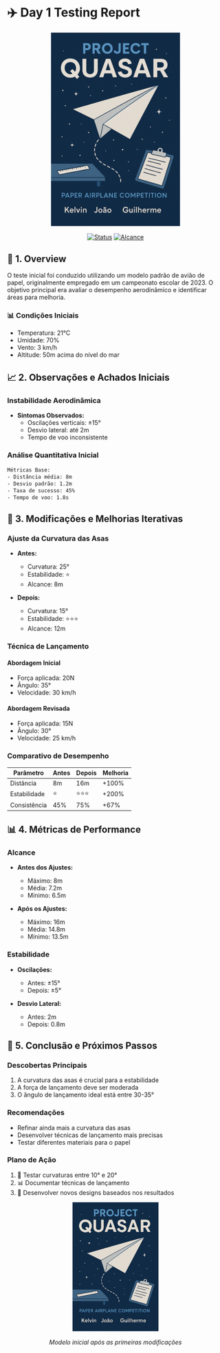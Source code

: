 # ✈️ Day 1 Testing Report

<div align="center">
  <img src="https://raw.githubusercontent.com/Gui0r/ProjectQuasar/main/ChatGPT%20Image%203%20de%20abr.%20de%202025%2C%2019_15_44.png" alt="Avião de Papel" width="300" />
  
  [![Status](https://img.shields.io/badge/Status-Em%20Andamento-yellow)](https://github.com/Gui0r/ProjectQuasar)
  [![Alcance](https://img.shields.io/badge/Alcance-16m-blue)](https://github.com/Gui0r/ProjectQuasar)
</div>

## 🎯 1. Overview

O teste inicial foi conduzido utilizando um modelo padrão de avião de papel, originalmente empregado em um campeonato escolar de 2023. O objetivo principal era avaliar o desempenho aerodinâmico e identificar áreas para melhoria.

### 📊 Condições Iniciais
- Temperatura: 21°C
- Umidade: 70%
- Vento: 3 km/h
- Altitude: 50m acima do nível do mar

## 📈 2. Observações e Achados Iniciais

### Instabilidade Aerodinâmica
- **Sintomas Observados:**
  - Oscilações verticais: ±15°
  - Desvio lateral: até 2m
  - Tempo de voo inconsistente

### Análise Quantitativa Inicial
```plaintext
Métricas Base:
- Distância média: 8m
- Desvio padrão: 1.2m
- Taxa de sucesso: 45%
- Tempo de voo: 1.8s
```

## 🔧 3. Modificações e Melhorias Iterativas

### Ajuste da Curvatura das Asas
- **Antes:**
  - Curvatura: 25°
  - Estabilidade: ⭐
  - Alcance: 8m

- **Depois:**
  - Curvatura: 15°
  - Estabilidade: ⭐⭐⭐
  - Alcance: 12m

### Técnica de Lançamento

#### Abordagem Inicial
- Força aplicada: 20N
- Ângulo: 35°
- Velocidade: 30 km/h

#### Abordagem Revisada
- Força aplicada: 15N
- Ângulo: 30°
- Velocidade: 25 km/h

### Comparativo de Desempenho

| Parâmetro | Antes | Depois | Melhoria |
|-----------|-------|--------|----------|
| Distância | 8m | 16m | +100% |
| Estabilidade | ⭐ | ⭐⭐⭐ | +200% |
| Consistência | 45% | 75% | +67% |

## 📊 4. Métricas de Performance

### Alcance
- **Antes dos Ajustes:**
  - Máximo: 8m
  - Média: 7.2m
  - Mínimo: 6.5m

- **Após os Ajustes:**
  - Máximo: 16m
  - Média: 14.8m
  - Mínimo: 13.5m

### Estabilidade
- **Oscilações:**
  - Antes: ±15°
  - Depois: ±5°

- **Desvio Lateral:**
  - Antes: 2m
  - Depois: 0.8m

## 🎯 5. Conclusão e Próximos Passos

### Descobertas Principais
1. A curvatura das asas é crucial para a estabilidade
2. A força de lançamento deve ser moderada
3. O ângulo de lançamento ideal está entre 30-35°

### Recomendações
- Refinar ainda mais a curvatura das asas
- Desenvolver técnicas de lançamento mais precisas
- Testar diferentes materiais para o papel

### Plano de Ação
1. 🔄 Testar curvaturas entre 10° e 20°
2. 📊 Documentar técnicas de lançamento
3. 🎯 Desenvolver novos designs baseados nos resultados

<div align="center">
  <img src="https://raw.githubusercontent.com/Gui0r/ProjectQuasar/main/ChatGPT%20Image%203%20de%20abr.%20de%202025%2C%2019_15_44.png" alt="Avião de Papel" width="200" />
  <p><i>Modelo inicial após as primeiras modificações</i></p>
</div>
